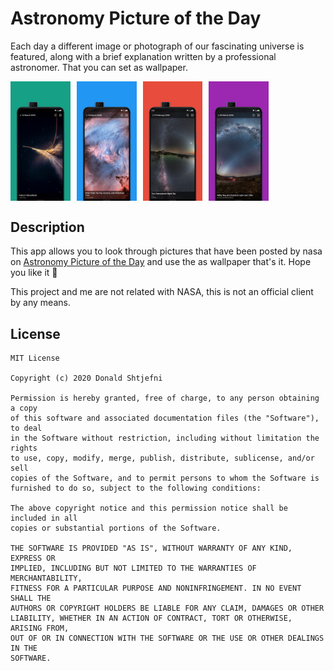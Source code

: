 # Astronomy Picture of the Day

Each day a different image or photograph of our fascinating universe is featured, along with a brief explanation written by a professional astronomer. That you can set as wallpaper.

<div style="display:flex;" >
    <img src="screenshots/1.png" width="19%" >
    <img style="margin-left:10px;" src="screenshots/2.png" width="19%" >
    <img style="margin-left:10px;" src="screenshots/3.png" width="19%" >
    <img style="margin-left:10px;" src="screenshots/4.png" width="19%" >
</div>



## Description
This app allows you to look through pictures that have been posted by nasa on [Astronomy Picture of the Day](https://apod.nasa.gov/apod/astropix.html) and use the as wallpaper that's it. Hope you like it 💙

This project and me are not related with NASA, this is not an official client by any means.

## License
```
MIT License

Copyright (c) 2020 Donald Shtjefni

Permission is hereby granted, free of charge, to any person obtaining a copy
of this software and associated documentation files (the "Software"), to deal
in the Software without restriction, including without limitation the rights
to use, copy, modify, merge, publish, distribute, sublicense, and/or sell
copies of the Software, and to permit persons to whom the Software is
furnished to do so, subject to the following conditions:

The above copyright notice and this permission notice shall be included in all
copies or substantial portions of the Software.

THE SOFTWARE IS PROVIDED "AS IS", WITHOUT WARRANTY OF ANY KIND, EXPRESS OR
IMPLIED, INCLUDING BUT NOT LIMITED TO THE WARRANTIES OF MERCHANTABILITY,
FITNESS FOR A PARTICULAR PURPOSE AND NONINFRINGEMENT. IN NO EVENT SHALL THE
AUTHORS OR COPYRIGHT HOLDERS BE LIABLE FOR ANY CLAIM, DAMAGES OR OTHER
LIABILITY, WHETHER IN AN ACTION OF CONTRACT, TORT OR OTHERWISE, ARISING FROM,
OUT OF OR IN CONNECTION WITH THE SOFTWARE OR THE USE OR OTHER DEALINGS IN THE
SOFTWARE.

```

